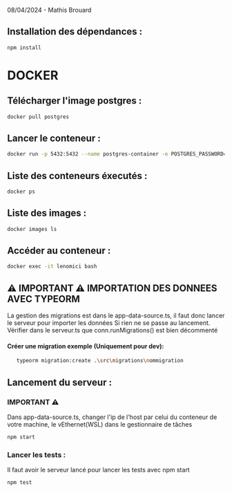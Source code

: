
08/04/2024 - Mathis Brouard


## Installation des dépendances :
``` bash
npm install
```

# DOCKER

## Télécharger l'image postgres :
``` bash
docker pull postgres
```

## Lancer le conteneur :
``` bash
docker run -p 5432:5432 --name postgres-container -e POSTGRES_PASSWORD=0000 -d postgres
```

## Liste des conteneurs éxecutés :
``` bash
docker ps
```

## Liste des images :
``` bash
docker images ls
```


## Accéder au conteneur :
``` bash
docker exec -it lenomici bash
```


## ⚠ IMPORTANT ⚠ IMPORTATION DES DONNEES AVEC TYPEORM

La gestion des migrations est dans le app-data-source.ts, il faut donc lancer le serveur pour importer les données
Si rien ne se passe au lancement. Vérifier dans le serveur.ts que conn.runMigrations() est bien décommenté

#### Créer une migration exemple (Uniquement pour dev):
``` bash
   typeorm migration:create .\src\migrations\nommigration   
```


## Lancement du serveur :

### IMPORTANT ⚠
Dans app-data-source.ts, changer l'ip de l'host par celui du conteneur de votre machine, le vEthernet(WSL) dans le gestionnaire de tâches

``` bash
npm start
```

### Lancer les tests :
Il faut avoir le serveur lancé pour lancer les tests avec npm start
```bash 
npm test
```
